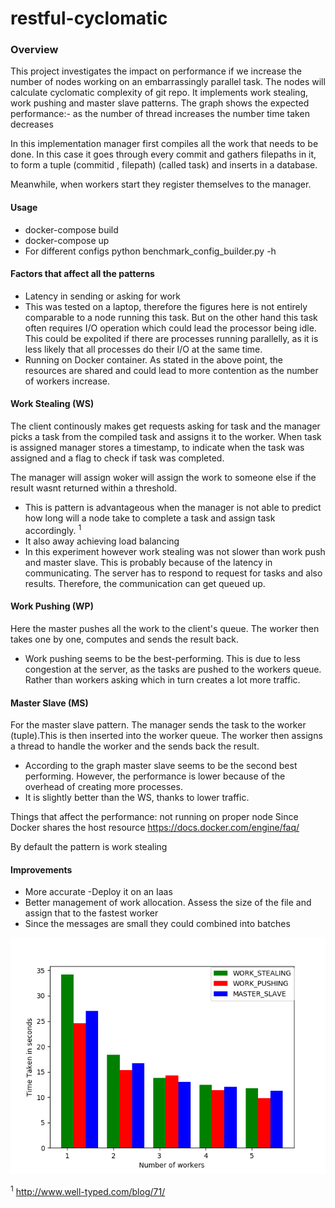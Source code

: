 # restful-cyclomatic
### Overview 
This project investigates the impact on performance if we increase the number of nodes working on an embarrassingly parallel task. The nodes will calculate cyclomatic complexity of git repo. It implements work stealing, work pushing and master slave patterns. The graph shows the expected performance:- as the number of thread increases the number time taken decreases

In this implementation manager first compiles all the work that needs to be done. In this case it goes through every commit and gathers filepaths in it, to form a tuple (commitid , filepath) (called task) and inserts in a database.

Meanwhile, when workers start they register themselves to the manager. 

#### Usage
- docker-compose build
- docker-compose up
- For different configs python benchmark_config_builder.py -h
#### Factors that affect all the patterns
- Latency in sending or asking for work
- This was tested on a laptop, therefore the figures here is not entirely comparable to a node running this task. But on the other hand this task often requires I/O operation which could lead the processor being idle. This could be expolited if there are processes running parallelly, as it is less likely that all processes do their I/O at the same time.
- Running on Docker container. As stated in the above point, the resources are shared and could lead to more contention as the number of workers increase.
#### Work Stealing (WS)
The client continously makes get requests asking for task and the manager picks a task from the compiled task and assigns it to the worker. When task is assigned manager stores a timestamp, to indicate when the task was assigned and a flag to check if task was completed.

The manager will assign woker will assign the work to someone else if the result wasnt returned within a threshold.

-  This is pattern is advantageous when the manager is not able to predict how long will a node take to complete a task and assign task accordingly. <sup>1</sup>
- It also away achieving load balancing
- In this experiment however work stealing was not slower than work push and master slave. This is probably because of the latency in communicating. The server has to respond to request for tasks and also results. Therefore, the communication can get queued up.


#### Work Pushing (WP)
Here the master pushes all the work to the client's queue. The worker then takes one by one, computes and sends the result back.

- Work pushing seems to be the best-performing. This is due to less congestion at the server, as the tasks are pushed to the workers queue. Rather than workers asking which in turn creates a lot more traffic.


#### Master Slave (MS)

For the master slave pattern. The manager sends the task to the worker (tuple).This is then inserted into the worker queue. The worker then assigns a thread to handle the worker and the sends back the result.

- According to the graph master slave seems to be the second best performing. However, the performance is lower because of the overhead of creating more processes. 
- It is slightly better than the WS, thanks to lower traffic.





Things that affect the performance:
not running on proper node 
Since Docker shares the host resource
https://docs.docker.com/engine/faq/

By default the pattern is work stealing

#### Improvements
- More accurate 
-Deploy it on an Iaas
- Better management of work allocation. Assess the size of the file and assign that to the fastest worker
- Since the messages are small they could combined into batches

![](./result.png/?raw=true "Results")

<sup>1</sup> http://www.well-typed.com/blog/71/